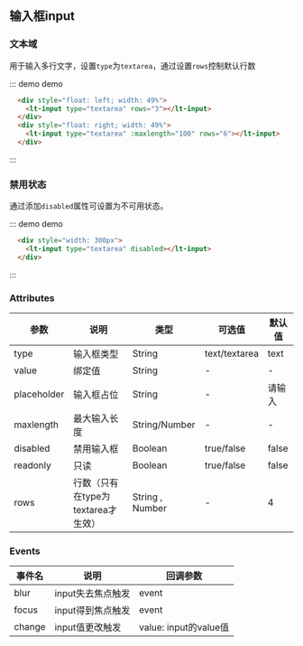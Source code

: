 ## 输入框input

### 文本域

用于输入多行文字，设置`type`为`textarea`，通过设置`rows`控制默认行数

::: demo demo
```html
  <div style="float: left; width: 49%">
    <lt-input type="textarea" rows="3"></lt-input>
  </div>
  <div style="float: right; width: 49%">
    <lt-input type="textarea" :maxlength="100" rows="6"></lt-input>
  </div>
```
:::

### 禁用状态

通过添加`disabled`属性可设置为不可用状态。

::: demo demo
```html
  <div style="width: 300px">
    <lt-input type="textarea" disabled></lt-input>
  </div>
```
:::

### Attributes

参数|说明|类型|可选值|默认值
--------|--------|--------|--------|--------
type|输入框类型|String|text/textarea|text
value|绑定值|String|-|-
placeholder|输入框占位|String|-|请输入
maxlength|最大输入长度|String/Number|-|-
disabled|禁用输入框|Boolean|true/false|false
readonly|只读|Boolean|true/false|false
rows|行数（只有在type为textarea才生效）|String , Number|-|4

### Events

事件名|说明|回调参数
--------|--------|--------
blur|input失去焦点触发|event
focus|input得到焦点触发|event
change|input值更改触发|value: input的value值